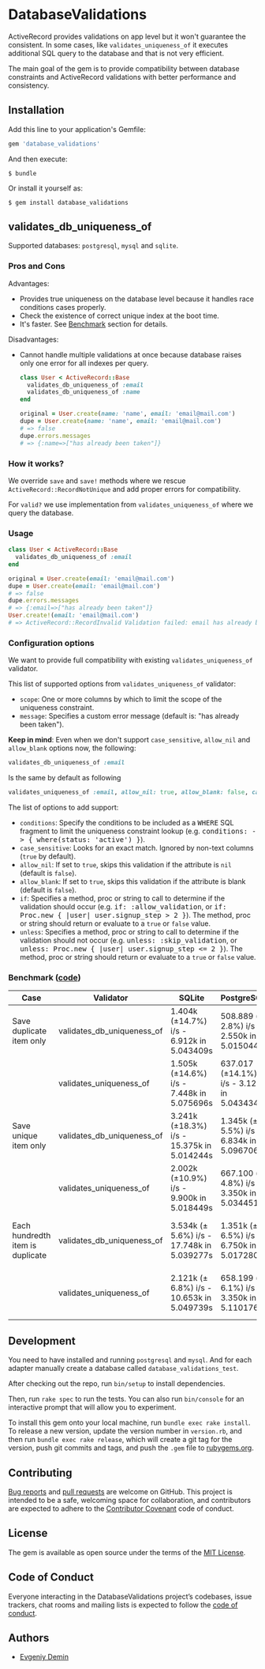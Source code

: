 # DatabaseValidations

ActiveRecord provides validations on app level but it won't guarantee the 
consistent. In some cases, like `validates_uniqueness_of` it executes 
additional SQL query to the database and that is not very efficient. 

The main goal of the gem is to provide compatibility between database constraints 
and ActiveRecord validations with better performance and consistency.

## Installation

Add this line to your application's Gemfile:

```ruby
gem 'database_validations'
```

And then execute:

    $ bundle

Or install it yourself as:

    $ gem install database_validations

## validates_db_uniqueness_of

Supported databases: `postgresql`, `mysql` and `sqlite`.

### Pros and Cons

Advantages: 
- Provides true uniqueness on the database level because it handles race conditions cases properly.
- Check the existence of correct unique index at the boot time.
- It's faster. See [Benchmark](https://github.com/toptal/database_validations#benchmark-code) section for details.

Disadvantages: 
- Cannot handle multiple validations at once because database raises only one error for all indexes per query.
    ```ruby
    class User < ActiveRecord::Base
      validates_db_uniqueness_of :email
      validates_db_uniqueness_of :name
    end
  
    original = User.create(name: 'name', email: 'email@mail.com')
    dupe = User.create(name: 'name', email: 'email@mail.com')
    # => false
    dupe.errors.messages
    # => {:name=>["has already been taken"]} 
    ```

### How it works?

We override `save` and `save!` methods where we rescue `ActiveRecord::RecordNotUnique` and add proper errors
for compatibility.

For `valid?` we use implementation from `validates_uniqueness_of` where we query the database.

### Usage

```ruby
class User < ActiveRecord::Base
  validates_db_uniqueness_of :email
end

original = User.create(email: 'email@mail.com')
dupe = User.create(email: 'email@mail.com')
# => false
dupe.errors.messages
# => {:email=>["has already been taken"]}
User.create!(email: 'email@mail.com')
# => ActiveRecord::RecordInvalid Validation failed: email has already been taken
```

### Configuration options

We want to provide full compatibility with existing `validates_uniqueness_of` validator. 

This list of supported options from `validates_uniqueness_of` validator: 

- `scope`: One or more columns by which to limit the scope of the uniqueness constraint.
- `message`: Specifies a custom error message (default is: "has already been taken").

**Keep in mind**: Even when we don't support `case_sensitive`, `allow_nil` and `allow_blank` options now, the following:

```ruby
validates_db_uniqueness_of :email
```

Is the same by default as following 

```ruby
validates_uniqueness_of :email, allow_nil: true, allow_blank: false, case_sensitive: true
``` 

The list of options to add support:

- `conditions`: Specify the conditions to be included as a <tt>WHERE</tt> SQL fragment to 
limit the uniqueness constraint lookup (e.g. <tt>conditions: -> { where(status: 'active') }</tt>).
- `case_sensitive`: Looks for an exact match. Ignored by non-text columns (`true` by default).
- `allow_nil`: If set to `true`, skips this validation if the attribute is `nil` (default is `false`).
- `allow_blank`: If set to `true`, skips this validation if the attribute is blank (default is `false`).
- `if`: Specifies a method, proc or string to call to determine if the validation should occur 
(e.g. <tt>if: :allow_validation</tt>, or <tt>if: Proc.new { |user| user.signup_step > 2 }</tt>). The method,
proc or string should return or evaluate to a `true` or `false` value.
- `unless`: Specifies a method, proc or string to call to determine if the validation should not 
occur (e.g. <tt>unless: :skip_validation</tt>, or <tt>unless: Proc.new { |user| user.signup_step <= 2 }</tt>). 
The method, proc or string should return or evaluate to a `true` or `false` value.

### Benchmark ([code](https://github.com/toptal/database_validations/blob/master/benchmarks/uniqueness_validator_benchmark.rb))

| Case                             | Validator                  | SQLite                                     | PostgreSQL                                 | MySQL                                      |
| -------------------------------- | -------------------------- | ------------------------------------------ | ------------------------------------------ | ------------------------------------------ |
| Save duplicate item only         | validates_db_uniqueness_of | 1.404k (±14.7%) i/s - 6.912k in 5.043409s  | 508.889 (± 2.8%) i/s - 2.550k in 5.015044s | 649.356 (±11.5%) i/s - 3.283k in 5.153444s |
|                                  | validates_uniqueness_of    | 1.505k (±14.6%) i/s - 7.448k in 5.075696s  | 637.017 (±14.1%) i/s - 3.128k in 5.043434s | 473.561 (± 9.7%) i/s - 2.352k in 5.021151s |
| Save unique item only            | validates_db_uniqueness_of | 3.241k (±18.3%) i/s - 15.375k in 5.014244s | 1.345k  (± 5.5%) i/s - 6.834k in 5.096706s | 1.439k  (±12.9%) i/s - 7.100k in 5.033603s |
|                                  | validates_uniqueness_of    | 2.002k (±10.9%) i/s - 9.900k in 5.018449s  | 667.100 (± 4.8%) i/s - 3.350k in 5.034451s | 606.334 (± 4.9%) i/s - 3.068k in 5.072587s |
| Each hundredth item is duplicate | validates_db_uniqueness_of | 3.534k (± 5.6%) i/s - 17.748k in 5.039277s | 1.351k  (± 6.5%) i/s - 6.750k in 5.017280s | 1.436k  (±11.6%) i/s - 7.154k in 5.062644s |
|                                  | validates_uniqueness_of    | 2.121k (± 6.8%) i/s - 10.653k in 5.049739s | 658.199 (± 6.1%) i/s - 3.350k in 5.110176s | 596.024 (± 6.7%) i/s - 2.989k in 5.041497s |

## Development

You need to have installed and running `postgresql` and `mysql`. 
And for each adapter manually create a database called `database_validations_test`. 

After checking out the repo, run `bin/setup` to install dependencies.

Then, run `rake spec` to run the tests. You can also run `bin/console` for 
an interactive prompt that will allow you to experiment.

To install this gem onto your local machine, run `bundle exec rake install`. 
To release a new version, update the version number in `version.rb`, and then 
run `bundle exec rake release`, which will create a git tag for the version, 
push git commits and tags, and push the `.gem` file to [rubygems.org](https://rubygems.org).

## Contributing

[Bug reports](https://github.com/toptal/database_validations/issues) and [pull requests](https://github.com/toptal/database_validations/pulls) are welcome on GitHub. 
This project is intended to be a safe, welcoming space for collaboration, and contributors are expected 
to adhere to the [Contributor Covenant](http://contributor-covenant.org) code of conduct.

## License

The gem is available as open source under the terms of the [MIT License](https://opensource.org/licenses/MIT).

## Code of Conduct

Everyone interacting in the DatabaseValidations project’s codebases, issue trackers, chat rooms and mailing 
lists is expected to follow the [code of conduct](https://github.com/toptal/database_validations/blob/master/CODE_OF_CONDUCT.md).

## Authors

- [Evgeniy Demin](https://github.com/djezzzl)
